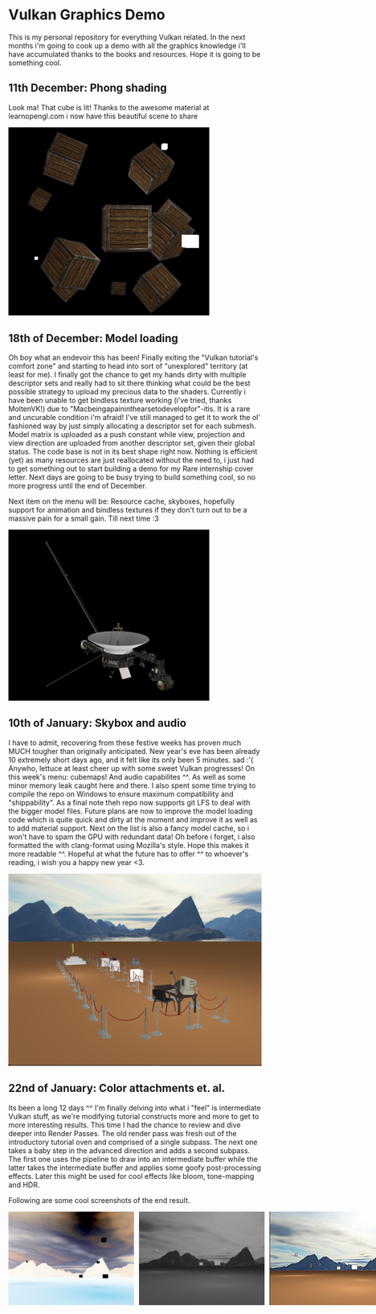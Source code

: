 # Vulkan Graphics Demo

This is my personal repository for everything Vulkan related. In the next months i'm going to cook up a demo with all the graphics
knowledge i'll have accumulated thanks to the books and resources. Hope it is going to be something cool.

## 11th December: Phong shading
Look ma! That cube is lit!
Thanks to the awesome material at learnopengl.com i now have this beautiful scene to share

<img src="./screenshots/shiny_cubes.png" width="400" alt="shiny cubes">

## 18th of December: Model loading
Oh boy what an endevoir this has been! Finally exiting the "Vulkan tutorial's comfort zone" and starting to head into sort of "unexplored" territory (at least for me).
I finally got the chance to get my hands dirty with multiple descriptor sets and really had to sit there thinking what could be the best possible strategy to upload
my precious data to the shaders. Currently i have been unable to get bindless texture working (i've tried, thanks MoltenVK!) due to "Macbeingapaininthearsetodevelopfor"-itis.
It is a rare and uncurable condition i'm afraid!
I've still managed to get it to work the ol' fashioned way by just simply allocating a descriptor set for each submesh.
Model matrix is uploaded as a push constant while view, projection and view direction are uploaded from another descriptor set, given their global status.
The code base is not in its best shape right now. Nothing is efficient (yet) as many resources are just reallocated without the need to, i just had to get something out to
start building a demo for my Rare internship cover letter.
Next days are going to be busy trying to build something cool, so no more progress until the end of December.

Next item on the menu will be: Resource cache, skyboxes, hopefully support for animation and bindless textures if they don't turn out to be a massive pain for a small gain.
Till next time :3 

<img src="./screenshots/voyager.png" width="400" alt="voyager.gltf model">

## 10th of January: Skybox and audio 
I have to admit, recovering from these festive weeks has proven much MUCH tougher than originally anticipated.
New year's eve has been already 10 extremely short days ago, and it felt like its only been 5 minutes. sad :'( 
Anywho, lettuce at least cheer up with some sweet Vulkan progresses! On this week's menu: cubemaps! And audio capabilites ^^.
As well as some minor memory leak caught here and there. 
I also spent some time trying to compile the repo on Windows to ensure maximum compatibility and "shippability".
As a final note theh repo now supports git LFS to deal with the bigger model files. Future plans are now to improve the model loading code which is quite quick and dirty at the
moment and improve it as well as to add material support. 
Next on the list is also a fancy model cache, so i won't have to spam the GPU with redundant data!
Oh before i forget, i also formatted the with clang-format using Mozilla's style. Hope this makes it more readable ^^.
Hopeful at what the future has to offer ^^ to whoever's reading, i wish you a happy new year <3.

<img src="./screenshots/cubemap.png" width="800" alt="cubemap">

## 22nd of January: Color attachments et. al.
Its been a long 12 days ^^ I'm finally delving into what i "feel" is intermediate Vulkan stuff, as we're modifying tutorial constructs more and more to get to more interesting results.
This time I had the chance to review and dive deeper into Render Passes.
The old render pass was fresh out of the introductory tutorial oven and comprised of a single subpass. The next one takes a baby step in the advanced direction and adds a second subpass. 
The first one uses the pipeline to draw into an intermediate buffer while the latter takes the intermediate buffer and applies some goofy post-processing effects. Later this might be used for cool effects like bloom, tone-mapping and HDR.

Following are some cool screenshots of the end result.

<div style="display: flex; gap: 10px;">
    <img src="./screenshots/invert.png" width="250" alt="invert">
    <img src="./screenshots/grayscale.png" width="250" alt="grayscale">
    <img src="./screenshots/hallucination.png" width="250" alt="hallucination">
    <img src="./screenshots/blur.png" width="250" alt="blur">
</div>